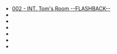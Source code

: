 * [002 - INT. Tom's Room --FLASHBACK--](002-INT.TomsRoom-FLASHBACK.md)
* [](017-INT.TomsRoom-FLASHBACK.md)
* [](045-INT.TomsKitchen-FLASHBACK.md)
* [](063-INT.TomsRoom-FLASHBACK.md)
* [](087-INT.TomsRoom-FLASHBACK.md)
* [](089-INT.TomsRoom-FLASHBACK.md)
* [](117-INT.TomsRoom-FLASHBACK.md)